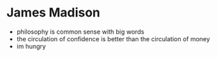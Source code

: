 James Madison
=============

* philosophy is common sense with big words 
* the circulation of confidence is better than the circulation of money 
* im hungry 
